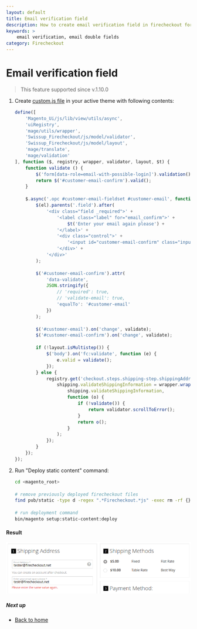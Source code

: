 ```yaml
---
layout: default
title: Email verification field
description: How to create email verification field in firecheckout for Magento 2
keywords: >
    email verification, email double fields
category: Firecheckout
---
```


# Email verification field

> This feature supported since v.1.10.0

 1. Create [custom.js file](/m2/extensions/firecheckout/customization/custom-js/)
    in your active theme with following contents:

    ```js
    define([
        'Magento_Ui/js/lib/view/utils/async',
        'uiRegistry',
        'mage/utils/wrapper',
        'Swissup_Firecheckout/js/model/validator',
        'Swissup_Firecheckout/js/model/layout',
        'mage/translate',
        'mage/validation'
    ], function ($, registry, wrapper, validator, layout, $t) {
        function validate () {
            $('form[data-role=email-with-possible-login]').validation();
            return $('#customer-email-confirm').valid();
        }

        $.async('.opc #customer-email-fieldset #customer-email', function (el) {
            $(el).parents('.field').after(
                '<div class="field _required">' +
                    '<label class="label" for="email_confirm">' +
                        $t('Enter your email again please') +
                    '</label>' +
                    '<div class="control">' +
                        '<input id="customer-email-confirm" class="input-text" type="text" autocomplete="email" />' +
                    '</div>' +
                '</div>'
            );

            $('#customer-email-confirm').attr(
                'data-validate',
                JSON.stringify({
                    // 'required': true,
                    // 'validate-email': true,
                    'equalTo': '#customer-email'
                })
            );

            $('#customer-email').on('change', validate);
            $('#customer-email-confirm').on('change', validate);

            if (!layout.isMultistep()) {
                $('body').on('fc:validate', function (e) {
                    e.valid = validate();
                });
            } else {
                registry.get('checkout.steps.shipping-step.shippingAddress', function (shipping) {
                    shipping.validateShippingInformation = wrapper.wrap(
                        shipping.validateShippingInformation,
                        function (o) {
                            if (!validate()) {
                                return validator.scrollToError();
                            }
                            return o();
                        }
                    );
                });
            }
        });
    });
    ```

 2. Run "Deploy static content" command:

    ```bash
    cd <magento_root>

    # remove previously deployed firecheckout files
    find pub/static -type d -regex ".*Firecheckout.*js" -exec rm -rf {} \;

    # run deployment command
    bin/magento setup:static-content:deploy
    ```

#### Result

![Email verification field](/images/m2/firecheckout/customization/email-verification-field/firecheckout.png)

##### Next up

 -  [Back to home](/m2/extensions/firecheckout/)
